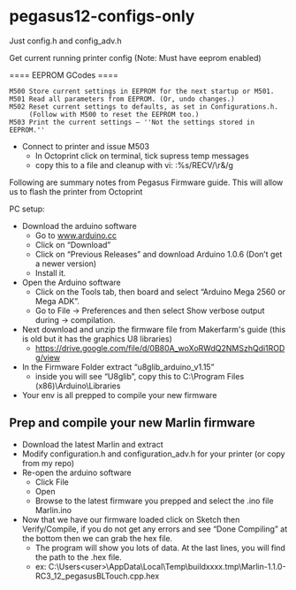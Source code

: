# pegasus12-configs-only
Just config.h and config_adv.h

Get current running printer config (Note: Must have eeprom enabled) 

==== EEPROM GCodes ====

    M500 Store current settings in EEPROM for the next startup or M501.
    M501 Read all parameters from EEPROM. (Or, undo changes.)
    M502 Reset current settings to defaults, as set in Configurations.h. 
         (Follow with M500 to reset the EEPROM too.)
    M503 Print the current settings – ''Not the settings stored in EEPROM.''

- Connect to printer and issue M503
	- In Octoprint click on terminal, tick supress temp messages
	- copy this to a file and cleanup with vi:  :%s/RECV/\r&/g


Following are summary notes from Pegasus Firmware guide.  This will allow us to flash the printer from Octoprint

PC setup:
- Download the arduino software
	- Go to www.arduino.cc
	- Click on “Download”
	- Click on “Previous Releases” and download Arduino 1.0.6 (Don’t get a newer version)
	- Install it.
- Open the Arduino software
	- Click on the Tools tab, then board and select “Arduino Mega 2560 or Mega ADK”. 
	- Go to File -> Preferences and then select Show verbose output during -> compilation.
- Next download and unzip the firmware file from Makerfarm's guide (this is old but it has the graphics U8 libraries)
  	- https://drive.google.com/file/d/0B80A_woXoRWdQ2NMSzhQdi1RODg/view
- In the Firmware Folder extract “u8glib_arduino_v1.15”
	- inside you will see “U8glib”, copy this to C:\Program Files (x86)\Arduino\Libraries
- Your env is all prepped to compile your new firmware

## Prep and compile your new Marlin firmware

- Download the latest Marlin and extract
- Modify configuration.h and configuration_adv.h for your printer (or copy from my repo)
- Re-open the arduino software
	- Click File
	- Open 
	- Browse to the latest firmware you prepped and select the .ino file 
		Marlin.ino
- Now that we have our firmware loaded click on Sketch then Verify/Compile, if you do not get any errors and see “Done Compiling” at the bottom then we can grab the hex file.  
	- The program will show you lots of data. At the last lines, you will find the path to the .hex file.
	- ex: C:\Users\<user>\AppData\Local\Temp\buildxxxx.tmp\Marlin-1.1.0-RC3_12_pegasusBLTouch.cpp.hex


